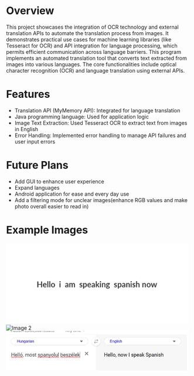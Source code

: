 # Overview
This project showcases the integration of OCR technology and external translation APIs to automate the translation process from images. 
It demonstrates practical use cases for machine learning libraries (like Tesseract for OCR) and API integration for language processing, which permits efficient communication across language barriers.
This program implements an automated translation tool that converts text extracted from images into various languages. 
The core functionalities include optical character recognition (OCR) and language translation using external APIs.
# Features 
* Translation API (MyMemory API): Integrated for language translation
* Java programming language: Used for application logic
* Image Text Extraction: Used Tesseract OCR to extract text from images in English
* Error Handling: Implemented error handling to manage API failures and user input errors
# Future Plans
* Add GUI to enhance user experience
* Expand languages
* Android application for ease and every day use
* Add a filtering mode for unclear images(enhance RGB values and make photo overall easier to read in)
# Example Images
<img src="exampleImages/1ss1.png" alt="Image 1" style="width: 500px; display: inline-block;">
<img src="exampleImages/1ss2.png" alt="Image 2" style="width: 500px; display: inline-block;">
<img src="exampleImages/1ss3.png" alt="Image 1" style="width: 500px; display: inline-block;">
